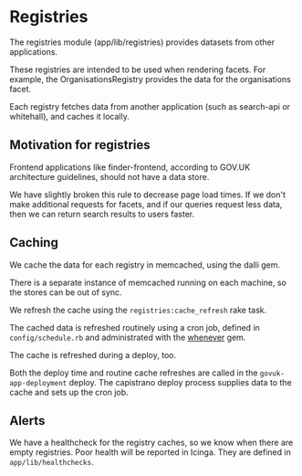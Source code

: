 # Registries

The registries module (app/lib/registries) provides datasets from other
applications.

These registries are intended to be used when rendering facets.
For example, the OrganisationsRegistry provides the data for the organisations
facet.

Each registry fetches data from another application (such as search-api
or whitehall), and caches it locally.

## Motivation for registries

Frontend applications like finder-frontend, according to GOV.UK architecture
guidelines, should not have a data store.

We have slightly broken this rule to decrease page load times. If we don't
make additional requests for facets, and if our queries request less data,
then we can return search results to users faster.

## Caching

We cache the data for each registry in memcached, using the dalli gem.

There is a separate instance of memcached running on each machine, so the
stores can be out of sync.

We refresh the cache using the `registries:cache_refresh` rake task.

The cached data is refreshed routinely using a cron job, defined in
`config/schedule.rb` and administrated with the [whenever](https://github.com/javan/whenever)
gem.

The cache is refreshed during a deploy, too.

Both the deploy time and routine cache refreshes are called in the
`govuk-app-deployment` deploy. The capistrano deploy process supplies data to
the cache and sets up the cron job.

## Alerts

We have a healthcheck for the registry caches, so we know when
there are empty registries. Poor health will be reported in Icinga.
They are defined in `app/lib/healthchecks`.
